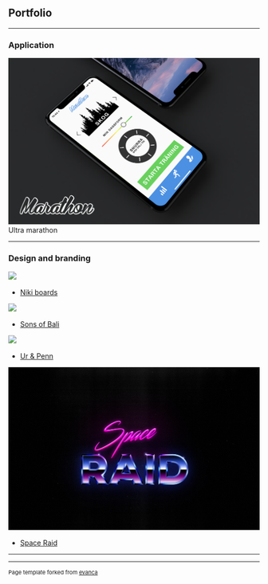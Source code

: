 ## Portfolio

---

### Application 
<img src="images/iPhoneMarathonWLogo.png?raw=true"/>
Ultra marathon


---

### Design and branding
<img src="images/NikiOcean2.png?raw=true"/><br>
- [Niki boards](http://example.com/)<br>

<img src="images/SoBMockup.png?raw=true"/><br>
- [Sons of Bali](http://example.com/)<br>

<img src="imagesmontiniCards.png?raw=true"/><br>
- [Ur & Penn](http://example.com/)<br>

<img src="images/SpaceRaid80.png?raw=true"/><br>
- [Space Raid](http://example.com/)<br>

---




---
<p style="font-size:11px">Page template forked from <a href="https://github.com/evanca/quick-portfolio">evanca</a></p>
<!-- Remove above link if you don't want to attibute -->

